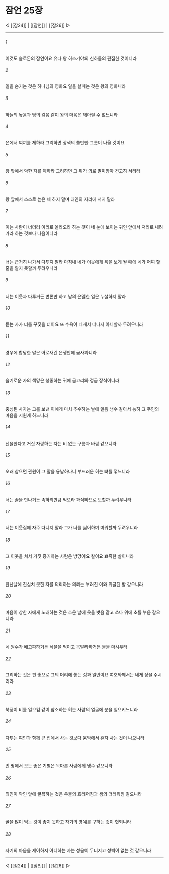 ﻿# 잠언 25장

◁ [[잠24]] | [[잠언]] | [[잠26]] ▷
***

###### 1
이것도 솔로몬의 잠언이요 유다 왕 히스기야의 신하들의 편집한 것이니라

###### 2
일을 숨기는 것은 하나님의 영화요 일을 살피는 것은 왕의 영화니라

###### 3
하늘의 높음과 땅의 깊음 같이 왕의 마음은 헤아릴 수 없느니라

###### 4
은에서 찌끼를 제하라 그리하면 장색의 쓸만한 그릇이 나올 것이요

###### 5
왕 앞에서 악한 자를 제하라 그리하면 그 위가 의로 말미암아 견고히 서리라

###### 6
왕 앞에서 스스로 높은 체 하지 말며 대인의 자리에 서지 말라

###### 7
이는 사람이 너더러 이리로 올라오라 하는 것이 네 눈에 보이는 귀인 앞에서 저리로 내려가라 하는 것보다 나음이니라

###### 8
너는 급거히 나가서 다투지 말라 마침내 네가 이웃에게 욕을 보게 될 때에 네가 어찌 할 줄을 알지 못할까 두려우니라

###### 9
너는 이웃과 다투거든 변론만 하고 남의 은밀한 일은 누설하지 말라

###### 10
듣는 자가 너를 꾸짖을 터이요 또 수욕이 네게서 떠나지 아니할까 두려우니라

###### 11
경우에 합당한 말은 아로새긴 은쟁반에 금사과니라

###### 12
슬기로운 자의 책망은 청종하는 귀에 금고리와 정금 장식이니라

###### 13
충성된 사자는 그를 보낸 이에게 마치 추수하는 날에 얼음 냉수 같아서 능히 그 주인의 마음을 시원케 하느니라

###### 14
선물한다고 거짓 자랑하는 자는 비 없는 구름과 바람 같으니라

###### 15
오래 참으면 관원이 그 말을 용납하나니 부드러운 혀는 뼈를 꺾느니라

###### 16
너는 꿀을 만나거든 족하리만큼 먹으라 과식하므로 토할까 두려우니라

###### 17
너는 이웃집에 자주 다니지 말라 그가 너를 싫어하며 미워할까 두려우니라

###### 18
그 이웃을 쳐서 거짓 증거하는 사람은 방망이요 칼이요 뾰족한 살이니라

###### 19
환난날에 진실치 못한 자를 의뢰하는 의뢰는 부러진 이와 위골된 발 같으니라

###### 20
마음이 상한 자에게 노래하는 것은 추운 날에 옷을 벗음 같고 쏘다 위에 초를 부음 같으니라

###### 21
네 원수가 배고파하거든 식물을 먹이고 목말라하거든 물을 마시우라

###### 22
그리하는 것은 핀 숯으로 그의 머리에 놓는 것과 일반이요 여호와께서는 네게 상을 주시리라

###### 23
북풍이 비를 일으킴 같이 참소하는 혀는 사람의 얼굴에 분을 일으키느니라

###### 24
다투는 여인과 함께 큰 집에서 사는 것보다 움막에서 혼자 사는 것이 나으니라

###### 25
먼 땅에서 오는 좋은 기별은 목마른 사람에게 냉수 같으니라

###### 26
의인이 악인 앞에 굴복하는 것은 우물의 흐리어짐과 샘의 더러워짐 같으니라

###### 27
꿀을 많이 먹는 것이 좋지 못하고 자기의 영예를 구하는 것이 헛되니라

###### 28
자기의 마음을 제어하지 아니하는 자는 성읍이 무너지고 성벽이 없는 것 같으니라


***
◁ [[잠24]] | [[잠언]] | [[잠26]] ▷